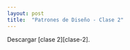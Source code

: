 ```yaml
---
layout: post
title:  "Patrones de Diseño - Clase 2"
---
```


Descargar [clase 2][clase-2].

[clase-1]: /assets/clase2-pdd.zip

